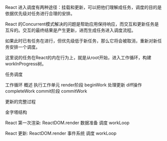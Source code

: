React 进入调度有两种途径：挂载和更新，可以把他们理解成任务，调度的目的是依据优先级对任务进行合理的安排。

React 的Concurrent模式解决的问题是帮助应用保持响应，而交互和更新任务是互斥的。交互的最终结果是产生更新，进而生成任务进入调度流程。

如果此时已有任务在进行，但优先级低于新任务，那么它将会被取消，重新对新任务安排一个调度。

这里说的任务在React的内在行为上，就是从root开始，进入工作循环，构建workInProgress树。

任务调度

工作循环
    概述
       执行工作单元
    render阶段
        beginWork
        处理更新
        diff操作
        completeWork
    commit阶段
        commitWork

更新的完整过程


金字塔结构

React 第一次渲染: ReactDOM.render
数据准备  调度  workLoop

React 更新: ReactDOM.render
事件系统  调度  workLoop




